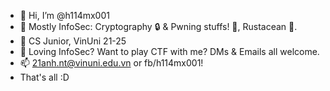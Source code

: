 - 👋 Hi, I’m @h114mx001
- 👀 Mostly InfoSec: Cryptography 🔒 & Pwning stuffs! 🤖, Rustacean 🦀.
- 🌱 CS Junior, VinUni 21-25
- 💞️ Loving InfoSec? Want to play CTF with me? DMs & Emails all welcome.
- 📫 21anh.nt@vinuni.edu.vn or fb/h114mx001!
- That's all :D 

<!---
h114mx001/h114mx001 is a ✨ special ✨ repository because its `README.md` (this file) appears on your GitHub profile.
You can click the Preview link to take a look at your changes.
--->
